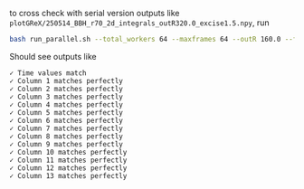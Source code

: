 to cross check with serial version outputs like `plotGReX/250514_BBH_r70_2d_integrals_outR320.0_excise1.5.npy`, run 
```bash
bash run_parallel.sh --total_workers 64 --maxframes 64 --outR 160.0 --fix_metric_error --psipow_volume 0 --psipow_surface 0 > plotlog.txt 2>&1
```

Should see outputs like

```
✓ Time values match
✓ Column 1 matches perfectly
✓ Column 2 matches perfectly
✓ Column 3 matches perfectly
✓ Column 4 matches perfectly
✓ Column 5 matches perfectly
✓ Column 6 matches perfectly
✓ Column 7 matches perfectly
✓ Column 8 matches perfectly
✓ Column 9 matches perfectly
✓ Column 10 matches perfectly
✓ Column 11 matches perfectly
✓ Column 12 matches perfectly
✓ Column 13 matches perfectly
```